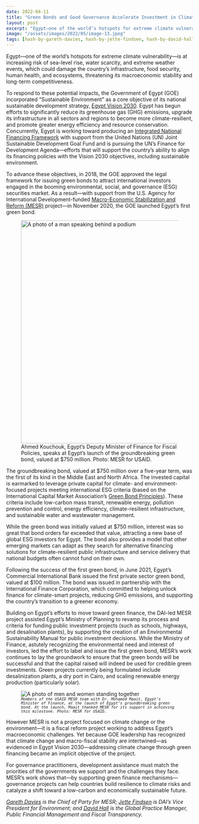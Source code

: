 ```yaml
---
date: 2022-04-11
title: "Green Bonds and Good Governance Accelerate Investment in Climate-Smart Solutions in Egypt"
layout: post
excerpt: "Egypt—one of the world’s hotspots for extreme climate vulnerability—is at increasing risk of sea-level rise, water scarcity, and extreme weather events, which could damage the country’s infrastructure, food security, human health, and ecosystems."
image: "/assets/images/2022/05/image-13.jpeg"
tags: [hash-by-gareth-davies, hash-by-jette-findsen, hash-by-david-hall, environment-and-energy, climate, energy, hash-featured]
---
```

<p>Egypt—one of the world’s hotspots for extreme climate vulnerability—is at increasing risk of sea-level rise, water scarcity, and extreme weather events, which could damage the country’s infrastructure, food security, human health, and ecosystems, threatening its macroeconomic stability and long-term competitiveness.</p><p>To respond to these potential impacts, the Government of Egypt (GOE) incorporated “Sustainable Environment” as a core objective of its national sustainable development strategy, <a href="https://mped.gov.eg/EgyptVision?lang=en">Egypt Vision 2030</a>. Egypt has begun efforts to significantly reduce its greenhouse gas (GHG) emissions, upgrade its infrastructure in all sectors and regions to become more climate-resilient, and promote greater energy efficiency and resource conservation. Concurrently, Egypt is working toward producing an <a href="https://inff.org/country/egypt">Integrated National Financing Framework</a> with support from the United Nations (UN) Joint Sustainable Development Goal Fund and is pursuing the UN’s Finance for Development Agenda—efforts that will support the country’s ability to align its financing policies with the Vision 2030 objectives, including sustainable environment.</p><p>To advance these objectives, in 2018, the GOE approved the legal framework for issuing green bonds to attract international investors engaged in the booming environmental, social, and governance (ESG) securities market. As a result—with support from the U.S. Agency for International Development-funded <a href="https://www.dai.com/our-work/projects/egypt-macro-economic-stabilization-and-reform-mesr">Macro-Economic Stabilization and Reform (MESR)</a> project—in November 2020, the GOE launched Egypt’s first green bond.</p><figure class="kg-card kg-image-card kg-card-hascaption"><img src="/assets/images/2022/05/image-14.jpeg" class="kg-image" alt="A photo of a man speaking behind a podium" loading="lazy" width="900" height="600" srcset="/assets/images/size/w600/2022/05/image-14.jpeg 600w, /assets/images/2022/05/image-14.jpeg 900w" sizes="(min-width: 720px) 720px"><figcaption>Ahmed Kouchouk, Egypt’s Deputy Minister of Finance for Fiscal Policies, speaks at Egypt’s launch of the groundbreaking green bond, valued at $750 million. Photo: MESR for USAID.</figcaption></figure><p>The groundbreaking bond, valued at $750 million over a five-year term, was the first of its kind in the Middle East and North Africa. The invested capital is earmarked to leverage private capital for climate- and environment-focused projects meeting international ESG criteria (based on the International Capital Market Association’s <a href="https://www.icmagroup.org/sustainable-finance/the-principles-guidelines-and-handbooks/green-bond-principles-gbp/">Green Bond Principles</a>). These criteria include low-carbon mass transit, renewable energy, pollution prevention and control, energy efficiency, climate-resilient infrastructure, and sustainable water and wastewater management.</p><p>While the green bond was initially valued at $750 million, interest was so great that bond orders far exceeded that value, attracting a new base of global ESG investors for Egypt. The bond also provides a model that other emerging markets can adapt as they search for alternative financing solutions for climate-resilient public infrastructure and service delivery that national budgets often cannot fund on their own.</p><p>Following the success of the first green bond, in June 2021, Egypt’s Commercial International Bank issued the first private sector green bond, valued at $100 million. The bond was issued in partnership with the International Finance Corporation, which committed to helping unlock finance for climate-smart projects, reducing GHG emissions, and supporting the country’s transition to a greener economy.</p><p>Building on Egypt’s efforts to move toward green finance, the DAI-led MESR project assisted Egypt’s Ministry of Planning to revamp its process and criteria for funding public investment projects (such as schools, highways, and desalination plants), by supporting the creation of an Environmental Sustainability Manual for public investment decisions. While the Ministry of Finance, astutely recognizing the environmental need and interest of investors, led the effort to label and issue the first green bond, MESR’s work continues to lay the groundwork to ensure that the green bonds will be successful and that the capital raised will indeed be used for credible green investments. Green projects currently being formulated include desalinization plants, a dry port in Cairo, and scaling renewable energy production (particularly solar).</p><figure class="kg-card kg-image-card kg-card-hascaption"><img src="https://dai-global-developments.com/uploads/143%20-%20MESR%20team%20reps%20w%20Min%20of%20Fin.jpg" class="kg-image" alt="A photo of men and women standing together" loading="lazy"><figcaption><code><em><code><em>Members of the USAID MESR team with Dr. Mohamed Maait, Egypt’s Minister of Finance, at the launch of Egypt’s groundbreaking green bond. At the launch, Maait thanked MESR for its support in achieving this milestone. Photo: MESR for USAID.</em></code></em></code></figcaption></figure><p>However MESR is not a project focused on climate change or the environment—it is a fiscal reform project working to address Egypt’s macroeconomic challenges. Yet because GOE leadership has recognized that climate change and macro-fiscal stability are intertwined—as evidenced in Egypt Vision 2030—addressing climate change through green financing became an implicit objective of the project.</p><p>For governance practitioners, development assistance must match the priorities of the governments we support and the challenges they face. MESR’s work shows that—by supporting green finance mechanisms—governance projects can help countries build resilience to climate risks and catalyze a shift toward a low-carbon and economically sustainable future.</p><p><em><a href="https://www.dai.com/who-we-are/our-team/gareth-davies">Gareth Davies</a> is the Chief of Party for MESR; <a href="https://www.dai.com/who-we-are/our-team/jette-findsen">Jette Findsen</a> is DAI’s Vice President for Environment; and <a href="https://www.dai.com/who-we-are/our-team/david-hall">David Hall</a> is the Global Practice Manager, Public Financial Management and Fiscal Transparency.</em></p>
  